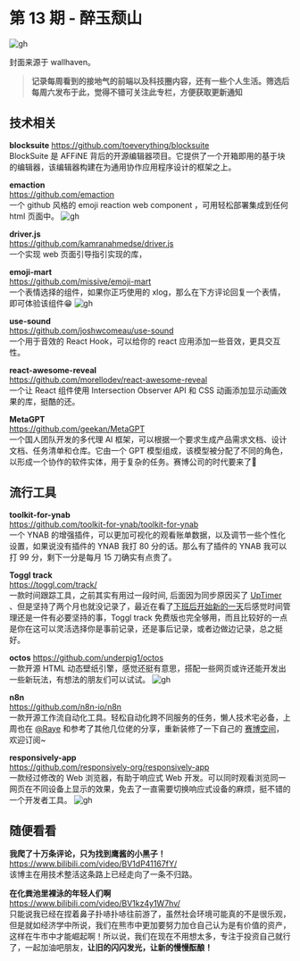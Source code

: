 # 第 13 期 - 醉玉颓山
![gh](https://cdn.jsdelivr.net/gh/BarryYangi/ObsStaticData@main/obsidian/1691806897000we6com.jpg)

封面来源于 wallhaven。

>**记录每周看到的接地气的前端以及科技圈内容，还有一些个人生活。筛选后每周六发布于此，觉得不错可关注此专栏，方便获取更新通知**

## 技术相关
**blocksuite**
https://github.com/toeverything/blocksuite \
BlockSuite 是 AFFiNE 背后的开源编辑器项目。它提供了一个开箱即用的基于块的编辑器，该编辑器构建在为通用协作应用程序设计的框架之上。

**emaction** \
https://github.com/emaction \
一个 github 风格的 emoji reaction web component ，可用轻松部署集成到任何 html 页面中。
![gh](https://cdn.jsdelivr.net/gh/BarryYangi/ObsStaticData@main/obsidian/1691807925000zxnm1t.png)

**driver.js** \
https://github.com/kamranahmedse/driver.js \
一个实现 web 页面引导指引实现的库，

**emoji-mart** \
https://github.com/missive/emoji-mart \
一个表情选择的组件，如果你正巧使用的 xlog，那么在下方评论回复一个表情，即可体验该组件😁
![gh](https://cdn.jsdelivr.net/gh/BarryYangi/ObsStaticData@main/obsidian/1691202116000a1whkf.png)

**use-sound** \
https://github.com/joshwcomeau/use-sound \
一个用于音效的 React Hook，可以给你的 react 应用添加一些音效，更具交互性。

**react-awesome-reveal** \
https://github.com/morellodev/react-awesome-reveal \
一个让 React 组件使用 Intersection Observer API 和 CSS 动画添加显示动画效果的库，挺酷的还。

**MetaGPT** \
https://github.com/geekan/MetaGPT \
一个国人团队开发的多代理 AI 框架，可以根据一个要求生成产品需求文档、设计文档、任务清单和仓库。它由一个 GPT 模型组成，该模型被分配了不同的角色，以形成一个协作的软件实体，用于复杂的任务。赛博公司的时代要来了👻
## 流行工具
**toolkit-for-ynab** \
https://github.com/toolkit-for-ynab/toolkit-for-ynab \
一个 YNAB 的增强插件，可以更加可视化的观看账单数据，以及调节一些个性化设置，如果说没有插件的 YNAB 我打 80 分的话。那么有了插件的 YNAB 我可以打 99 分，剩下一分是每月 15 刀确实有点贵了。

**Toggl track** \
https://toggl.com/track/ \
一款时间跟踪工具，之前其实有用过一段时间, 后面因为同步原因买了 [UpTimer](https://webapp.mytimelog.cn/#/) 、但是坚持了两个月也就没记录了，最近在看了[下班后开始新的一天](https://neodb.social/book/2LDcqyZrBbaEyW43wOpqXl)后感觉时间管理还是一件有必要坚持的事，Toggl track 免费版也完全够用，而且比较好的一点是你在这可以灵活选择你是事前记录，还是事后记录，或者边做边记录，总之挺好。

**octos**
https://github.com/underpig1/octos \
一款开源 HTML 动态壁纸引擎，感觉还挺有意思，搭配一些网页或许还能开发出一些新玩法，有想法的朋友们可以试试。
![gh](https://cdn.jsdelivr.net/gh/BarryYangi/ObsStaticData@main/obsidian/1691200193000ph3o32.gif)


**n8n** \
https://github.com/n8n-io/n8n \
一款开源工作流自动化工具。轻松自动化跨不同服务的任务，懒人技术宅必备，上周也在 [@Raye](https://raye.xlog.app/) 和参考了其他几位佬的分享，重新装修了一下自己的 [赛博空间](https://t.me/barrybase)，欢迎订阅~

**responsively-app** \
https://github.com/responsively-org/responsively-app \
一款经过修改的 Web 浏览器，有助于响应式 Web 开发。可以同时观看浏览同一网页在不同设备上显示的效果，免去了一直需要切换响应式设备的麻烦，挺不错的一个开发者工具。
![gh](https://cdn.jsdelivr.net/gh/BarryYangi/ObsStaticData@main/obsidian/1691200999000f9upfw.webp)


## 随便看看
**我爬了十万条评论，只为找到鹰酱的小黑子！** \
https://www.bilibili.com/video/BV1dP41167fY/ \
该博主在用技术整活这条路上已经走向了一条不归路。

**在化粪池里裸泳的年轻人们啊** \
https://www.bilibili.com/video/BV1kz4y1W7hv/ \
只能说我已经在捏着鼻子扑哧扑哧往前游了，虽然社会环境可能真的不是很乐观，但是就如经济学中所说，我们在熊市中更加要努力加仓自己认为是有价值的资产，这样在牛市中才能崛起啊！所以说，我们在现在不用想太多，专注于投资自己就行了，一起加油吧朋友，**让旧的闪闪发光，让新的慢慢酝酿！**

